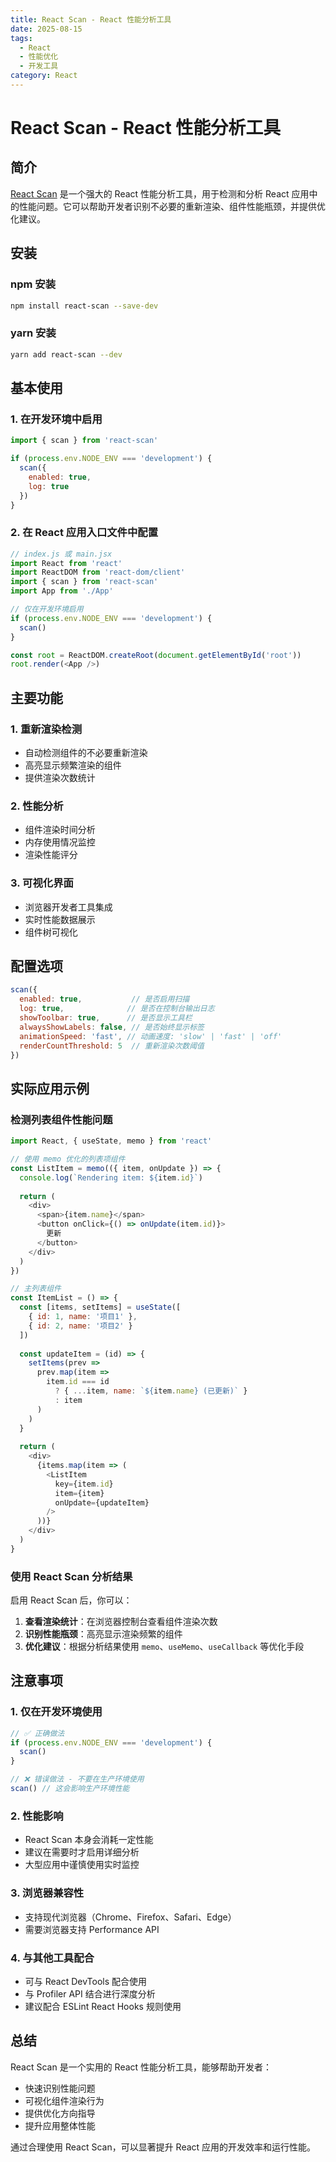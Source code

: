 ```yaml
---
title: React Scan - React 性能分析工具
date: 2025-08-15
tags:
  - React
  - 性能优化
  - 开发工具
category: React
---
```


# React Scan - React 性能分析工具

## 简介

[React Scan](https://react-scan.com/) 是一个强大的 React 性能分析工具，用于检测和分析 React 应用中的性能问题。它可以帮助开发者识别不必要的重新渲染、组件性能瓶颈，并提供优化建议。

## 安装

### npm 安装
```bash
npm install react-scan --save-dev
```

### yarn 安装
```bash
yarn add react-scan --dev
```

## 基本使用

### 1. 在开发环境中启用

```javascript
import { scan } from 'react-scan'

if (process.env.NODE_ENV === 'development') {
  scan({
    enabled: true,
    log: true
  })
}
```

### 2. 在 React 应用入口文件中配置

```javascript
// index.js 或 main.jsx
import React from 'react'
import ReactDOM from 'react-dom/client'
import { scan } from 'react-scan'
import App from './App'

// 仅在开发环境启用
if (process.env.NODE_ENV === 'development') {
  scan()
}

const root = ReactDOM.createRoot(document.getElementById('root'))
root.render(<App />)
```

## 主要功能

### 1. 重新渲染检测
- 自动检测组件的不必要重新渲染
- 高亮显示频繁渲染的组件
- 提供渲染次数统计

### 2. 性能分析
- 组件渲染时间分析
- 内存使用情况监控
- 渲染性能评分

### 3. 可视化界面
- 浏览器开发者工具集成
- 实时性能数据展示
- 组件树可视化

## 配置选项

```javascript
scan({
  enabled: true,           // 是否启用扫描
  log: true,              // 是否在控制台输出日志
  showToolbar: true,      // 是否显示工具栏
  alwaysShowLabels: false, // 是否始终显示标签
  animationSpeed: 'fast', // 动画速度: 'slow' | 'fast' | 'off'
  renderCountThreshold: 5  // 重新渲染次数阈值
})
```

## 实际应用示例

### 检测列表组件性能问题

```javascript
import React, { useState, memo } from 'react'

// 使用 memo 优化的列表项组件
const ListItem = memo(({ item, onUpdate }) => {
  console.log(`Rendering item: ${item.id}`)
  
  return (
    <div>
      <span>{item.name}</span>
      <button onClick={() => onUpdate(item.id)}>
        更新
      </button>
    </div>
  )
})

// 主列表组件
const ItemList = () => {
  const [items, setItems] = useState([
    { id: 1, name: '项目1' },
    { id: 2, name: '项目2' }
  ])
  
  const updateItem = (id) => {
    setItems(prev => 
      prev.map(item => 
        item.id === id 
          ? { ...item, name: `${item.name} (已更新)` }
          : item
      )
    )
  }
  
  return (
    <div>
      {items.map(item => (
        <ListItem 
          key={item.id} 
          item={item} 
          onUpdate={updateItem}
        />
      ))}
    </div>
  )
}
```

### 使用 React Scan 分析结果

启用 React Scan 后，你可以：

1. **查看渲染统计**：在浏览器控制台查看组件渲染次数
2. **识别性能瓶颈**：高亮显示渲染频繁的组件
3. **优化建议**：根据分析结果使用 `memo`、`useMemo`、`useCallback` 等优化手段

## 注意事项

### 1. 仅在开发环境使用
```javascript
// ✅ 正确做法
if (process.env.NODE_ENV === 'development') {
  scan()
}

// ❌ 错误做法 - 不要在生产环境使用
scan() // 这会影响生产环境性能
```

### 2. 性能影响
- React Scan 本身会消耗一定性能
- 建议在需要时才启用详细分析
- 大型应用中谨慎使用实时监控

### 3. 浏览器兼容性
- 支持现代浏览器（Chrome、Firefox、Safari、Edge）
- 需要浏览器支持 Performance API

### 4. 与其他工具配合
- 可与 React DevTools 配合使用
- 与 Profiler API 结合进行深度分析
- 建议配合 ESLint React Hooks 规则使用

## 总结

React Scan 是一个实用的 React 性能分析工具，能够帮助开发者：

- 快速识别性能问题
- 可视化组件渲染行为
- 提供优化方向指导
- 提升应用整体性能

通过合理使用 React Scan，可以显著提升 React 应用的开发效率和运行性能。